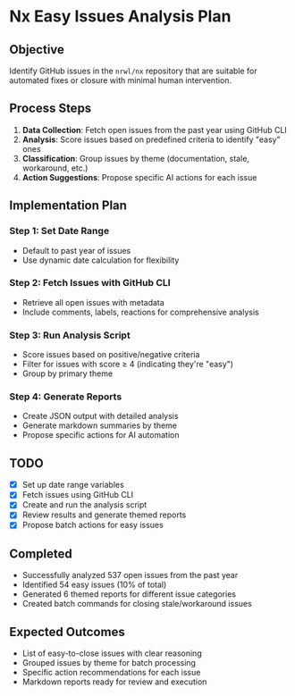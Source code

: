 # Nx Easy Issues Analysis Plan

## Objective
Identify GitHub issues in the `nrwl/nx` repository that are suitable for automated fixes or closure with minimal human intervention.

## Process Steps

1. **Data Collection**: Fetch open issues from the past year using GitHub CLI
2. **Analysis**: Score issues based on predefined criteria to identify "easy" ones
3. **Classification**: Group issues by theme (documentation, stale, workaround, etc.)
4. **Action Suggestions**: Propose specific AI actions for each issue

## Implementation Plan

### Step 1: Set Date Range
- Default to past year of issues
- Use dynamic date calculation for flexibility

### Step 2: Fetch Issues with GitHub CLI
- Retrieve all open issues with metadata
- Include comments, labels, reactions for comprehensive analysis

### Step 3: Run Analysis Script
- Score issues based on positive/negative criteria
- Filter for issues with score ≥ 4 (indicating they're "easy")
- Group by primary theme

### Step 4: Generate Reports
- Create JSON output with detailed analysis
- Generate markdown summaries by theme
- Propose specific actions for AI automation

## TODO
- [x] Set up date range variables
- [x] Fetch issues using GitHub CLI
- [x] Create and run the analysis script
- [x] Review results and generate themed reports
- [x] Propose batch actions for easy issues

## Completed

- Successfully analyzed 537 open issues from the past year
- Identified 54 easy issues (10% of total)
- Generated 6 themed reports for different issue categories
- Created batch commands for closing stale/workaround issues

## Expected Outcomes
- List of easy-to-close issues with clear reasoning
- Grouped issues by theme for batch processing
- Specific action recommendations for each issue
- Markdown reports ready for review and execution